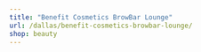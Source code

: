 ```yaml
---
title: "Benefit Cosmetics BrowBar Lounge"
url: /dallas/benefit-cosmetics-browbar-lounge/
shop: beauty
---
```

